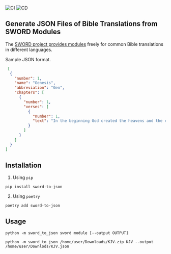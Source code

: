 ![CI](https://github.com/evnskc/sword-to-json/actions/workflows/ci.yml/badge.svg)
![CD](https://github.com/evnskc/sword-to-json/actions/workflows/cd.yml/badge.svg?branch=main)

## Generate JSON Files of Bible Translations from SWORD Modules

The [SWORD project provides modules](http://crosswire.org/sword/modules/ModDisp.jsp?modType=Bibles) freely for common
Bible translations in different languages.

Sample JSON format.

```json
 [
  {
    "number": 1,
    "name": "Genesis",
    "abbreviation": "Gen",
    "chapters": [
      {
        "number": 1,
        "verses": [
          {
            "number": 1,
            "text": "In the beginning God created the heavens and the earth."
          }
        ]
      }
    ]
  }
]
```

## Installation

1. Using ```pip```

```commandline
pip install sword-to-json
```

2. Using ```poetry```

```commandline
poetry add sword-to-json
```

## Usage

```text
python -m sword_to_json sword module [--output OUTPUT]
```

```commandline
python -m sword_to_json /home/user/Downloads/KJV.zip KJV --output /home/user/Downlods/KJV.json
```